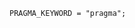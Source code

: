 <!-- This file is generated automatically by infrastructure scripts. Please don't edit by hand. -->

```{ .ebnf .slang-ebnf #PRAGMA_KEYWORD }
PRAGMA_KEYWORD = "pragma";
```
